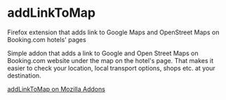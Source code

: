 # addLinkToMap
Firefox extension that adds link to Google Maps and OpenStreet Maps on Booking.com hotels' pages

Simple addon that adds a link to Google and Open Street Maps on Booking.com website under the map on the hotel's page.
That makes it easier to check your location, local transport options, shops etc. at your destination.

[addLinkToMap on Mozilla Addons](https://addons.mozilla.org/en-US/firefox/addon/addlinktomap/)
